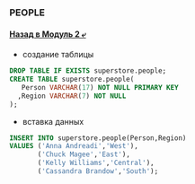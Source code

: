 ### PEOPLE

#### [Назад в Модуль 2 ⤶](/DE-101/Module2/readme.md)

- создание таблицы

```sql
DROP TABLE IF EXISTS superstore.people;
CREATE TABLE superstore.people(
   Person VARCHAR(17) NOT NULL PRIMARY KEY
  ,Region VARCHAR(7) NOT NULL
);
```
- вставка данных

```sql
INSERT INTO superstore.people(Person,Region) 
VALUES ('Anna Andreadi','West'),
       ('Chuck Magee','East'),
       ('Kelly Williams','Central'),
       ('Cassandra Brandow','South');
```